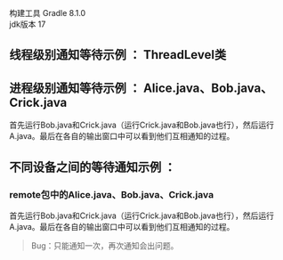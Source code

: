 构建工具 Gradle 8.1.0  
jdk版本 17

## 线程级别通知等待示例 ： ThreadLevel类

## 进程级别通知等待示例 ： Alice.java、Bob.java、Crick.java
首先运行Bob.java和Crick.java（运行Crick.java和Bob.java也行），然后运行A.java。最后在各自的输出窗口中可以看到他们互相通知的过程。

## 不同设备之间的等待通知示例 ：
### remote包中的Alice.java、Bob.java、Crick.java
首先运行Bob.java和Crick.java（运行Crick.java和Bob.java也行），然后运行A.java。最后在各自的输出窗口中可以看到他们互相通知的过程。  
> Bug：只能通知一次，再次通知会出问题。
